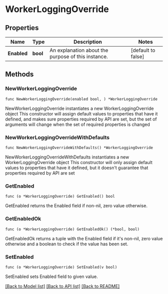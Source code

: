 # WorkerLoggingOverride

## Properties

Name | Type | Description | Notes
------------ | ------------- | ------------- | -------------
**Enabled** | **bool** | An explanation about the purpose of this instance. | [default to false]

## Methods

### NewWorkerLoggingOverride

`func NewWorkerLoggingOverride(enabled bool, ) *WorkerLoggingOverride`

NewWorkerLoggingOverride instantiates a new WorkerLoggingOverride object
This constructor will assign default values to properties that have it defined,
and makes sure properties required by API are set, but the set of arguments
will change when the set of required properties is changed

### NewWorkerLoggingOverrideWithDefaults

`func NewWorkerLoggingOverrideWithDefaults() *WorkerLoggingOverride`

NewWorkerLoggingOverrideWithDefaults instantiates a new WorkerLoggingOverride object
This constructor will only assign default values to properties that have it defined,
but it doesn't guarantee that properties required by API are set

### GetEnabled

`func (o *WorkerLoggingOverride) GetEnabled() bool`

GetEnabled returns the Enabled field if non-nil, zero value otherwise.

### GetEnabledOk

`func (o *WorkerLoggingOverride) GetEnabledOk() (*bool, bool)`

GetEnabledOk returns a tuple with the Enabled field if it's non-nil, zero value otherwise
and a boolean to check if the value has been set.

### SetEnabled

`func (o *WorkerLoggingOverride) SetEnabled(v bool)`

SetEnabled sets Enabled field to given value.



[[Back to Model list]](../README.md#documentation-for-models) [[Back to API list]](../README.md#documentation-for-api-endpoints) [[Back to README]](../README.md)


